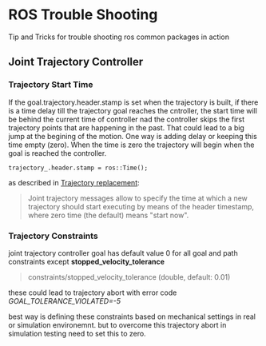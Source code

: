 # ROS Trouble Shooting
Tip and Tricks for trouble shooting ros common packages in action

## Joint Trajectory Controller
### Trajectory Start Time
If the goal.trajectory.header.stamp is set when the trajectory is built, if there is a time delay till the trajectory goal reaches the cntroller, the start time will be behind the current time of controller nad the controller skips the first trajectory points that are happening in the past. That could lead to a big jump at the begining of the motion. One way is adding delay or keeping this time empty (zero). When the time is zero the trajectory will begin when the goal is reached the controller.
```
trajectory_.header.stamp = ros::Time();
```

as described in [Trajectory replacement](http://wiki.ros.org/joint_trajectory_controller):

> Joint trajectory messages allow to specify the time at which a new trajectory should start executing by means of the header timestamp, where zero time (the default) means "start now". 

### Trajectory Constraints
joint trajectory controller goal has default value 0 for all goal and path constraints except **stopped_velocity_tolerance**
> constraints/stopped_velocity_tolerance (double, default: 0.01) 

these could lead to trajectory abort with error code _GOAL_TOLERANCE_VIOLATED=-5_

best way is defining these constraints based on mechanical settings in real or simulation environemnt. but to overcome this trajectory abort in simulation testing need to set this to zero.

